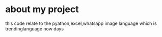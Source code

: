

# about my project

this code relate to the pyathon,excel,whatsapp image language
which is trendinglanguage now days
